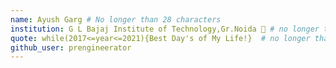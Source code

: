 ```yaml
---
name: Ayush Garg # No longer than 28 characters
institution: G L Bajaj Institute of Technology,Gr.Noida 🚩 # no longer than 58 characters
quote: while(2017<=year<=2021){Best Day's of My Life!}  # no longer than 100 characters, avoid using quotes(") to guarantee the format remains the same.
github_user: prengineerator
---
```

